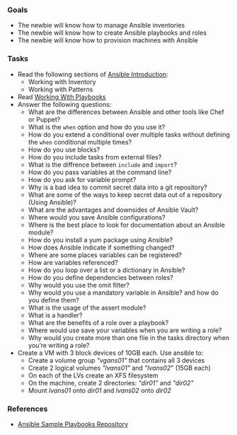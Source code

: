 
### Goals
- The newbie will know how to manage Ansible inventories
- The newbie will know how to create Ansible playbooks and roles
- The newbie will know how to provision machines with Ansible
  

### Tasks
- Read the following sections of [Ansible Introduction](https://docs.ansible.com/ansible/latest/user_guide/intro.html):
  - Working with Inventory
  - Working with Patterns
- Read [Working With Playbooks](https://docs.ansible.com/ansible/latest/user_guide/playbooks.html)
- Answer the following questions:
  - What are the differences between Ansible and other tools like Chef or Puppet?
  - What is the `when` option and how do you use it?
  - How do you extend a conditional over multiple tasks without defining the `when` conditional multiple times?
  - How do you use blocks?
  - How do you include tasks from external files?
  - What is the diffrence between `include` and `import`?
  - How do you pass variables at the command line?
  - How do you ask for variable prompt?
  - Why is a bad idea to commit secret data into a git repository?
  - What are some of the ways to keep secret data out of a repository (Using Ansible)?
  - What are the advantages and downsides of Ansible Vault?
  - Where would you save Ansible configurations?
  - Where is the best place to look for documentation about an Ansible module?
  - How do you install a yum package using Ansible?
  - How does Ansible indicate if something changed?
  - Where are some places variables can be registered?
  - How are variables referenced?
  - How do you loop over a list or a dictionary in Ansible?
  - How do you define dependencies between roles?
  - Why would you use the omit filter?
  - Why would you use a mandatory variable in Ansible? and how do you define them?
  - What is the usage of the assert module?
  - What is a handler?
  - What are the benefits of a role over a playbook?
  - Where would use save your variables when you are writing a role?
  - Why would you create more than one file in the tasks directory when you’re writing a role?
- Create a VM with 3 block devices of 10GB each. Use ansible to:
  - Create a volume group *"vgans01"* that contains all 3 devices
  - Create 2 logical volumes *"lvans01"* and *"lvans02*" (15GB each)
  - On each of the LVs create an XFS filesystem
  - On the machine, create 2 directories: *"dir01"* and *"dir02"*
  - Mount *lvans01* onto *dir01* and *lvans02* onto *dir02* 

### References
- [Ansible Sample Playbooks Repository](https://github.com/ansible/ansible-examples)